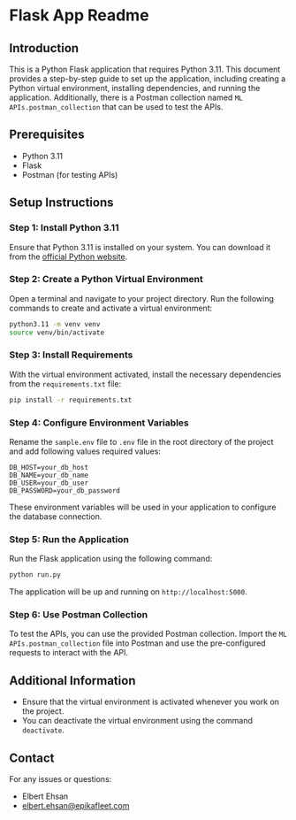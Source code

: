 # Flask App Readme

## Introduction

This is a Python Flask application that requires Python 3.11. This document provides a step-by-step guide to set up the application, including creating a Python virtual environment, installing dependencies, and running the application. Additionally, there is a Postman collection named `ML APIs.postman_collection` that can be used to test the APIs.

## Prerequisites

- Python 3.11
- Flask
- Postman (for testing APIs)

## Setup Instructions

### Step 1: Install Python 3.11

Ensure that Python 3.11 is installed on your system. You can download it from the [official Python website](https://www.python.org/downloads/).

### Step 2: Create a Python Virtual Environment

Open a terminal and navigate to your project directory. Run the following commands to create and activate a virtual environment:

```bash
python3.11 -m venv venv
source venv/bin/activate
```

### Step 3: Install Requirements

With the virtual environment activated, install the necessary dependencies from the `requirements.txt` file:

```bash
pip install -r requirements.txt
```

### Step 4: Configure Environment Variables

Rename the `sample.env` file to `.env` file in the root directory of the project and add following values required values:

```
DB_HOST=your_db_host
DB_NAME=your_db_name
DB_USER=your_db_user
DB_PASSWORD=your_db_password
```

These environment variables will be used in your application to configure the database connection.

### Step 5: Run the Application

Run the Flask application using the following command:

```bash
python run.py
```

The application will be up and running on `http://localhost:5000`.

### Step 6: Use Postman Collection

To test the APIs, you can use the provided Postman collection. Import the `ML APIs.postman_collection` file into Postman and use the pre-configured requests to interact with the API.

## Additional Information

- Ensure that the virtual environment is activated whenever you work on the project.
- You can deactivate the virtual environment using the command `deactivate`.

## Contact

For any issues or questions:
- Elbert Ehsan
- elbert.ehsan@epikafleet.com